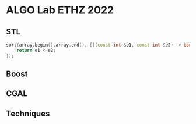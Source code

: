 # ALGO Lab ETHZ 2022

## STL

```c++
sort(array.begin(),array.end(), [](const int &e1, const int &e2) -> bool {
    return e1 < e2;
});
```

## Boost

## CGAL

## Techniques